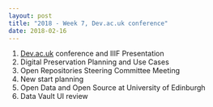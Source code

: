 ```yaml
---
layout: post
title: "2018 - Week 7, Dev.ac.uk conference"
date: 2018-02-16
---
```


<ol>
  <li><a href="https://devacuk.github.io/agenda/" title="dev.ac.uk">Dev.ac.uk</a> conference and IIIF Presentation</li>
<li>Digital Preservation Planning and Use Cases</li>
<li>Open Repositories Steering Committee Meeting</li>
<li>New start planning</li>
<li>Open Data and Open Source at University of Edinburgh</li>
<li>Data Vault UI review</li>
</ol>
